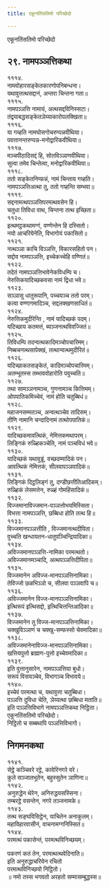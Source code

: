 ```yaml
---
title: एकूनतिंसतिमो परिच्छेदो

---
```

एकूनतिंसतिमो परिच्छेदो  


## २९. नामपञ्ञत्तिकथा

१११४.  
नामवोहारसङ्केतकारणोपनिबन्धना।  
यथावुत्तत्थसद्दानं, अन्तरा चिन्तना गता॥  
१११५.  
नामपञ्ञत्ति नामायं, अत्थसद्दविनिस्सटा।  
तंद्वयाबद्धसङ्केतञेय्याकारोपलक्खिता॥  
१११६.  
या गय्हति नामघोसगोचरुप्पन्नवीथिया।  
पवत्तानन्तरुप्पन्न-मनोद्वारिकवीथिया॥  
१११७.  
मञ्चपीठादिसद्दं हि, सोतविञ्ञाणवीथिया।  
सुत्वा तमेव चिन्तेत्वा, मनोद्वारिकवीथिया॥  
१११८.  
ततो सङ्केतनिप्फन्नं, नामं चिन्ताय गय्हति।  
नामपञ्ञत्तिअत्था तु, ततो गय्हन्ति सम्भवा॥  
१११९.  
सद्दनामत्थपञ्ञत्तिपरमत्थवसेन हि।  
चतुधा तिविधा वाथ, चिन्तना तत्थ इच्छिता॥  
११२०.  
इत्थमट्ठकथामग्गं, वण्णेन्तेन हि दस्सितो।  
नयो आचरियेनेति, विभागोयं पकासितो॥  
११२१.  
नत्थञ्ञा काचि विञ्ञत्ति, विकारसहितो पन।  
सद्दोव नामपञ्ञत्ति, इच्चेकच्चेहि वण्णितं॥  
११२२.  
तदेतं नामपञ्ञत्तिभावेनेकविधम्पि च।  
नेरुत्तिकयादिच्छकवसा नामं द्विधा भवे॥  
११२३.  
सञ्ञासु धातुरूपानि, पच्चयञ्च ततो परम्।  
कत्वा वण्णागमादिञ्च, सद्दलक्खणसाधितं॥  
११२४.  
नेरुत्तिकमुदीरेन्ति , नामं यादिच्छकं पदम्।  
यदिच्छाय कतमत्तं, ब्यञ्जनत्थविवज्जितं॥  
११२५.  
तिविधम्पि तदन्वत्थकादिमञ्चोपचारिमम्।  
निब्बचनत्थसापेक्खं, तत्थान्वत्थमुदीरितं॥  
११२६.  
यदिच्छाकतसङ्केतं, कादिमञ्चोपचारिमम्।  
अतम्भूतस्स तब्भाववोहारोति पवुच्चति॥  
११२७.  
तथा सामञ्ञनामञ्च, गुणनामञ्च कित्तिमम्।  
ओपपातिकमिच्चेवं, नामं होति चतुब्बिधं॥  
११२८.  
महाजनसम्मतञ्च, अन्वत्थञ्चेव तादिसम्।  
तीणि नामानि चन्दादिनामं तत्थोपपातिकं॥  
११२९.  
यादिच्छकमावत्थिकं, नेमित्तकमथापरम्।  
लिङ्गिकं रुळ्हिकञ्चेति, नामं पञ्चविधं भवे॥  
११३०.  
यादिच्छकं यथावुड्ढं, वच्छदम्मादिकं पन।  
आवत्थिकं नेमित्तकं, सीलवापञ्ञवादिकं॥  
११३१.  
लिङ्गिकं दिट्ठलिङ्गं तु, दण्डीछत्तीतिआदिकम्।  
रुळ्हिकं लेसमत्तेन, रुळ्हं गोमहिंसादिकं॥  
११३२.  
विज्जमानाविज्जमान-पञ्ञत्तोभयमिस्सिता।  
विभत्ता नामपञ्ञत्ति, छब्बिधा होति तत्थ हि॥  
११३३.  
विज्जमानपञ्ञत्तीति , विज्जमानत्थदीपिता।  
वुच्चति खन्धायतन-धातुपञ्चिन्द्रियादिका॥  
११३४.  
अविज्जमानपञ्ञत्ति-नामिका परमत्थतो।  
अविज्जमानमञ्चादि, अत्थपञ्ञत्तिदीपिता॥  
११३५.  
विज्जमानेन अविज्ज-मानपञ्ञत्तिनामिका।  
तेविज्जो छळभिञ्ञो च, सीलवा पञ्ञवापि च॥  
११३६.  
अविज्जमानेन विज्ज-मानपञ्ञत्तिनामिका।  
इत्थिरूपं इत्थिसद्दो, इत्थिचित्तन्तिआदिका॥  
११३७.  
विज्जमानेन तु विज्ज-मानपञ्ञत्तिनामिका।  
चक्खुविञ्ञाणं च चक्खु-सम्फस्सो चेवमादिका॥  
११३८.  
अविज्जमानेनाविज्ज-मानपञ्ञत्तिनामिका।  
खत्तियपुत्तो ब्राह्मण-पुत्तो इच्चेवमादिका॥  
११३९.  
इति वुत्तानुसारेन, नामपञ्ञत्तिया बुधो।  
सरूपं विसयञ्चेव, विभागञ्च विभावये॥  
११४०.  
इच्चेवं परमत्था च, यथावुत्ता चतुब्बिधा।  
पञ्ञत्ति दुविधा चेति, ञेय्यत्था छब्बिधा मताति॥  
इति पञ्ञत्तिविभागे नामपञ्ञत्तिकथा निट्ठिता।  
एकूनतिंसतिमो परिच्छेदो।  
निट्ठितो च सब्बथापि पञ्ञत्तिविभागो।  


## निगमनकथा

११४१.  
सेट्ठे कञ्चिवरे रट्ठे, कावेरिनगरे वरे।  
कुले सञ्जातभूतेन, बहुस्सुतेन ञाणिना॥  
११४२.  
अनुरुद्धेन थेरेन, अनिरुद्धयसस्सिना।  
तम्बरट्ठे वसन्तेन, नगरे तञ्जनामके॥  
११४३.  
तत्थ सङ्घविसिट्ठेन, याचितेन अनाकुलम्।  
महाविहारवासीनं, वाचनामग्गनिस्सितं॥  
११४४.  
परमत्थं पकासेन्तं, परमत्थविनिच्छयम्।  
  
पकरणं कतं तेन, परमत्थत्थवेदिनाति॥  
इति अनुरुद्धाचरियेन रचितो  
परमत्थविनिच्छयो निट्ठितो।  
॥ नमो तस्स भगवतो अरहतो सम्मासम्बुद्धस्स॥  